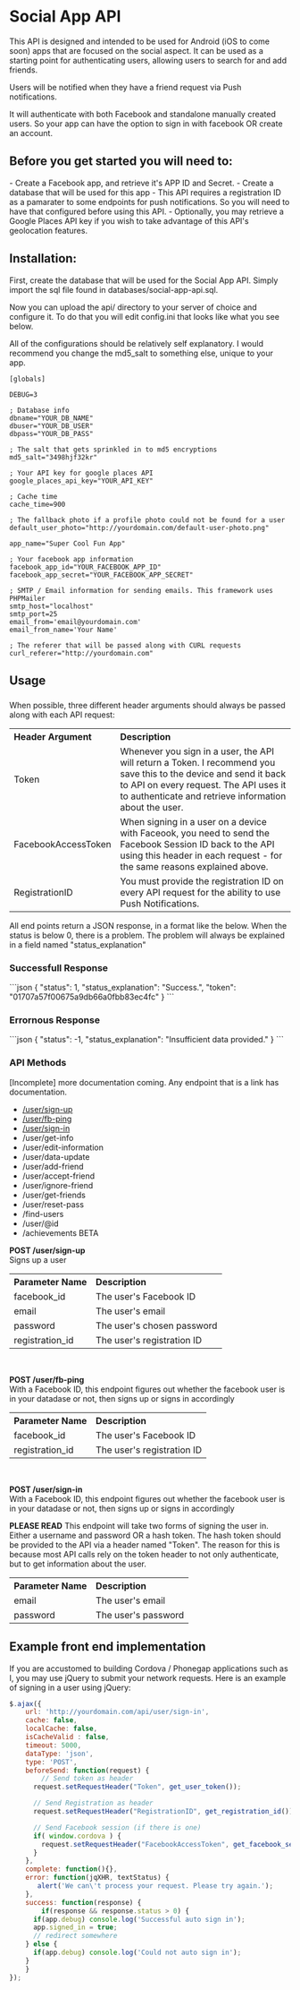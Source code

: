 <h1>Social App API</h1>

This API is designed and intended to be used for Android (iOS to come soon) apps that are focused on the social aspect. It can be used as a starting point for authenticating users, allowing users to search for and add friends.

Users will be notified when they have a friend request via Push notifications. 

It will authenticate with both Facebook and standalone manually created users. So your app can have the option to sign in with facebook OR create an account.

<h2>Before you get started you will need to:</h2>
- Create a Facebook app, and retrieve it's APP ID and Secret.
- Create a database that will be used for this app
- This API requires a registration ID as a pamarater to some endpoints for push notifications. So you will need to have that configured before using this API.
- Optionally, you may retrieve a Google Places API key if you wish to take advantage of this API's geolocation features.

<h2>Installation:</h2>
First, create the database that will be used for the Social App API. Simply import the sql file found in databases/social-app-api.sql.

Now you can upload the api/ directory to your server of choice and configure it. To do that you will edit config.ini that looks like what you see below.

All of the configurations should be relatively self explanatory. I would recommend you change the md5_salt to something else, unique to your app.

```
[globals]

DEBUG=3

; Database info
dbname="YOUR_DB_NAME"
dbuser="YOUR_DB_USER"
dbpass="YOUR_DB_PASS"

; The salt that gets sprinkled in to md5 encryptions
md5_salt="3498hjf32kr"

; Your API key for google places API
google_places_api_key="YOUR_API_KEY"

; Cache time
cache_time=900

; The fallback photo if a profile photo could not be found for a user
default_user_photo="http://yourdomain.com/default-user-photo.png"

app_name="Super Cool Fun App"

; Your facebook app information
facebook_app_id="YOUR_FACEBOOK_APP_ID"
facebook_app_secret="YOUR_FACEBOOK_APP_SECRET"

; SMTP / Email information for sending emails. This framework uses PHPMailer
smtp_host="localhost"
smtp_port=25
email_from='email@yourdomain.com'
email_from_name='Your Name'

; The referer that will be passed along with CURL requests
curl_referer="http://yourdomain.com"
```

<h2>Usage</h2>

<h3></h3>

<p>When possible, three different header arguments should always be passed along with each API request:</p>
<table>
  <tr>
    <th align="left">Header Argument</th>
    <th align="left">Description</th>
  </tr>
  <tr>
    <td align="left">Token</td>
    <td>Whenever you sign in a user, the API will return a Token. I recommend you save this to the device and send it back to API on every request. The API uses it to authenticate and retrieve information about the user.</td>
  </tr>
  <tr>
    <td align="left">FacebookAccessToken</td>
    <td>When signing in a user on a device with Faceook, you need to send the Facebook Session ID back to the API using this header in each request - for the same reasons explained above.</td>
  </tr>
  <tr>
    <td align="left">RegistrationID</td>
    <td>You must provide the registration ID on every API request for the ability to use Push Notifications.</td>
  </tr>
</table>

All end points return a JSON response, in a format like the below. When the status is below 0, there is a problem. The problem will always be explained in a field named "status_explanation"

<h3>Successfull Response</h3>
```json
{
  "status": 1,
  "status_explanation": "Success.",
  "token": "01707a57f00675a9db66a0fbb83ec4fc"
}
```

<h3>Errornous Response</h3>
```json
{
  "status": -1,
  "status_explanation": "Insufficient data provided."
}
```

<h3>API Methods</h3>

<p>[Incomplete] more documentation coming. Any endpoint that is a link has documentation.</p>

- <a href="#user-sign-up">/user/sign-up</a>
- <a href="#user-fb-ping">/user/fb-ping</a>
- <a href="#user-sign-in">/user/sign-in</a>
- /user/get-info
- /user/edit-information
- /user/data-update
- /user/add-friend
- /user/accept-friend
- /user/ignore-friend
- /user/get-friends
- /user/reset-pass
- /find-users
- /user/@id
- /achievements BETA

<p id="user-sign-up"><strong>POST /user/sign-up</strong><br />
Signs up a user</p>

<table>
  <tr>
    <th align="left">Parameter Name</th>
    <th align="left">Description</th>
  </tr>
  <tr>
    <td align="left">facebook_id</td>
    <td>The user's Facebook ID</td>
  </tr>
  <tr>
    <td align="left">email</td>
    <td>The user's email</td>
  </tr>
  <tr>
    <td align="left">password</td>
    <td>The user's chosen password</td>
  </tr>
  <tr>
    <td align="left">registration_id</td>
    <td>The user's registration ID</td>
  </tr>
</table>

<br />

<p id="user-fb-ping"><strong>POST /user/fb-ping</strong><br />
With a Facebook ID, this endpoint figures out whether the facebook user is in your datadase or not, then signs up or signs in accordingly</p>

<table>
  <tr>
    <th align="left">Parameter Name</th>
    <th align="left">Description</th>
  </tr>
  <tr>
    <td align="left">facebook_id</td>
    <td>The user's Facebook ID</td>
  </tr>
  <tr>
    <td align="left">registration_id</td>
    <td>The user's registration ID</td>
  </tr>
</table>

<br />

<p id="user-sign-in"><strong>POST /user/sign-in</strong><br />
With a Facebook ID, this endpoint figures out whether the facebook user is in your datadase or not, then signs up or signs in accordingly</p>

<strong>PLEASE READ</strong> This endpoint will take two forms of signing the user in. Either a username and password OR a hash token. The hash token should be provided to the API via a header named "Token". The reason for this is because most API calls rely on the token header to not only authenticate, but to get information about the user.

<table>
  <tr>
    <th align="left">Parameter Name</th>
    <th align="left">Description</th>
  </tr>
  <tr>
    <td align="left">email</td>
    <td>The user's email</td>
  </tr>
  <tr>
    <td align="left">password</td>
    <td>The user's password</td>
  </tr>
</table>

<h2>Example front end implementation</h2>

If you are accustomed to building Cordova / Phonegap applications such as I, you may use jQuery to submit your network requests. Here is an example of signing in a user using jQuery:

```javascript
$.ajax({
	url: 'http://yourdomain.com/api/user/sign-in',
	cache: false,
	localCache: false,
	isCacheValid : false,
	timeout: 5000,
	dataType: 'json',
	type: 'POST',
	beforeSend: function(request) {
		// Send token as header
	  request.setRequestHeader("Token", get_user_token());

	  // Send Registration as header
	  request.setRequestHeader("RegistrationID", get_registration_id());

	  // Send Facebook session (if there is one)
	  if( window.cordova ) {
	    request.setRequestHeader("FacebookAccessToken", get_facebook_session());
	  }
	},
	complete: function(){},
	error: function(jqXHR, textStatus) {
	   alert('We can\'t process your request. Please try again.');
	},
	success: function(response) {
		if(response && response.status > 0) {
      if(app.debug) console.log('Successful auto sign in');
      app.signed_in = true;
      // redirect somewhere
    } else {
      if(app.debug) console.log('Could not auto sign in');
    }
	}
});
```
